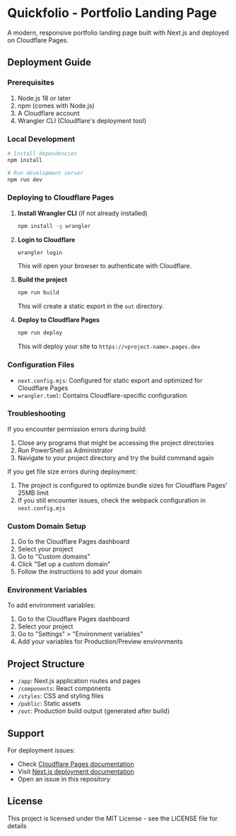  # Quickfolio - Portfolio Landing Page

A modern, responsive portfolio landing page built with Next.js and deployed on Cloudflare Pages.

## Deployment Guide

### Prerequisites

1. Node.js 18 or later
2. npm (comes with Node.js)
3. A Cloudflare account
4. Wrangler CLI (Cloudflare's deployment tool)

### Local Development

```bash
# Install dependencies
npm install

# Run development server
npm run dev
```

### Deploying to Cloudflare Pages

1. **Install Wrangler CLI** (if not already installed)
   ```bash
   npm install -g wrangler
   ```

2. **Login to Cloudflare**
   ```bash
   wrangler login
   ```
   This will open your browser to authenticate with Cloudflare.

3. **Build the project**
   ```bash
   npm run build
   ```
   This will create a static export in the `out` directory.

4. **Deploy to Cloudflare Pages**
   ```bash
   npm run deploy
   ```
   This will deploy your site to `https://<project-name>.pages.dev`

### Configuration Files

- `next.config.mjs`: Configured for static export and optimized for Cloudflare Pages
- `wrangler.toml`: Contains Cloudflare-specific configuration

### Troubleshooting

If you encounter permission errors during build:
1. Close any programs that might be accessing the project directories
2. Run PowerShell as Administrator
3. Navigate to your project directory and try the build command again

If you get file size errors during deployment:
1. The project is configured to optimize bundle sizes for Cloudflare Pages' 25MB limit
2. If you still encounter issues, check the webpack configuration in `next.config.mjs`

### Custom Domain Setup

1. Go to the Cloudflare Pages dashboard
2. Select your project
3. Go to "Custom domains"
4. Click "Set up a custom domain"
5. Follow the instructions to add your domain

### Environment Variables

To add environment variables:
1. Go to the Cloudflare Pages dashboard
2. Select your project
3. Go to "Settings" > "Environment variables"
4. Add your variables for Production/Preview environments

## Project Structure

- `/app`: Next.js application routes and pages
- `/components`: React components
- `/styles`: CSS and styling files
- `/public`: Static assets
- `/out`: Production build output (generated after build)

## Support

For deployment issues:
- Check [Cloudflare Pages documentation](https://developers.cloudflare.com/pages)
- Visit [Next.js deployment documentation](https://nextjs.org/docs/deployment)
- Open an issue in this repository

## License

This project is licensed under the MIT License - see the LICENSE file for details